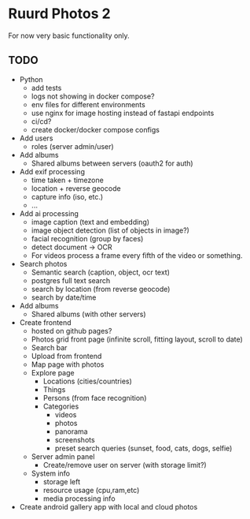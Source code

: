 # Ruurd Photos 2

For now very basic functionality only.

## TODO
* Python
  * add tests
  * logs not showing in docker compose?
  * env files for different environments
  * use nginx for image hosting instead of fastapi endpoints
  * ci/cd?
  * create docker/docker compose configs
* Add users
  * roles (server admin/user)
* Add albums
  * Shared albums between servers (oauth2 for auth)
* Add exif processing
  * time taken + timezone
  * location + reverse geocode
  * capture info (iso, etc.)
  * ...
* Add ai processing
  * image caption (text and embedding)
  * image object detection (list of objects in image?)
  * facial recognition (group by faces)
  * detect document -> OCR
  * For videos process a frame every fifth of the video or something.
* Search photos
  * Semantic search (caption, object, ocr text)
  * postgres full text search
  * search by location (from reverse geocode)
  * search by date/time
* Add albums
  * Shared albums (with other servers)
* Create frontend
  * hosted on github pages?
  * Photos grid front page (infinite scroll, fitting layout, scroll to date)
  * Search bar
  * Upload from frontend
  * Map page with photos
  * Explore page
    * Locations (cities/countries)
    * Things
    * Persons (from face recognition)
    * Categories
      * videos
      * photos
      * panorama
      * screenshots
      * preset search queries (sunset, food, cats, dogs, selfie)
  * Server admin panel
    * Create/remove user on server (with storage limit?)
  * System info
    * storage left
    * resource usage (cpu,ram,etc)
    * media processing info
* Create android gallery app with local and cloud photos